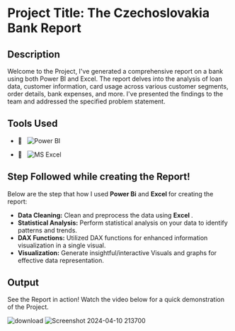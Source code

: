 # Project Title: The Czechoslovakia Bank Report

## Description
Welcome to the Project, I've generated a comprehensive report on a bank using both Power BI and Excel. The report delves into the analysis of loan data, customer information, card usage across various customer segments, order details, bank expenses, and more. I've presented the findings to the team and addressed the specified problem statement.

## Tools Used
- 📱 &nbsp;
![Power BI](https://img.shields.io/badge/PowerBI-Green?style=social&logo=powerbi&logoColor=White&labelColor=yellow)

- 🔧 &nbsp;
  ![MS Excel](https://img.shields.io/badge/Excel-Green?logo=Microsoft%20Excel&labelColor=red)


## Step Followed while creating the Report!
Below are the step that how I used <b>Power Bi</b> and <b> Excel </b> for creating the report:
- **Data Cleaning:** Clean and preprocess the data using <b> Excel </b>.
- **Statistical Analysis:** Perform statistical analysis on your data to identify patterns and trends.
- **DAX Functions:** Utilized DAX functions for enhanced information visualization in a single visual.
- **Visualization:** Generate insightful/interactive Visuals and graphs for effective data representation.

## Output
See the Report in action! Watch the video below for a quick demonstration of the Project.

![download](https://github.com/DeepanshiGandhi15/bank-report/assets/158074219/bd17c075-1989-4326-a308-84fc58ce0bc4)
![Screenshot 2024-04-10 213700](https://github.com/DeepanshiGandhi15/bank-report/assets/158074219/0361ced8-a37a-4bb4-91fd-4498d63c3e7f)



